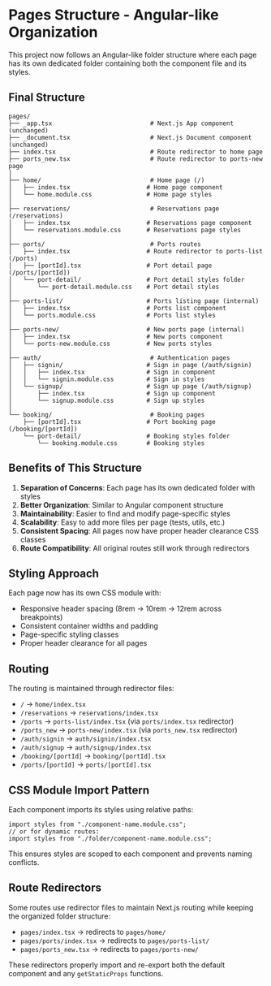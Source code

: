 # Pages Structure - Angular-like Organization

This project now follows an Angular-like folder structure where each page has its own dedicated folder containing both the component file and its styles.

## Final Structure

```
pages/
├── _app.tsx                           # Next.js App component (unchanged)
├── _document.tsx                      # Next.js Document component (unchanged)
├── index.tsx                          # Route redirector to home page
├── ports_new.tsx                      # Route redirector to ports-new page
│
├── home/                              # Home page (/)
│   ├── index.tsx                     # Home page component
│   └── home.module.css               # Home page styles
│
├── reservations/                      # Reservations page (/reservations)
│   ├── index.tsx                     # Reservations page component
│   └── reservations.module.css       # Reservations page styles
│
├── ports/                             # Ports routes
│   ├── index.tsx                     # Route redirector to ports-list (/ports)
│   ├── [portId].tsx                  # Port detail page (/ports/[portId])
│   └── port-detail/                  # Port detail styles folder
│       └── port-detail.module.css    # Port detail styles
│
├── ports-list/                       # Ports listing page (internal)
│   ├── index.tsx                     # Ports list component
│   └── ports.module.css              # Ports list styles
│
├── ports-new/                        # New ports page (internal)
│   ├── index.tsx                     # New ports component
│   └── ports-new.module.css          # New ports styles
│
├── auth/                              # Authentication pages
│   ├── signin/                       # Sign in page (/auth/signin)
│   │   ├── index.tsx                 # Sign in component
│   │   └── signin.module.css         # Sign in styles
│   └── signup/                       # Sign up page (/auth/signup)
│       ├── index.tsx                 # Sign up component
│       └── signup.module.css         # Sign up styles
│
└── booking/                           # Booking pages
    ├── [portId].tsx                  # Port booking page (/booking/[portId])
    └── port-detail/                  # Booking styles folder
        └── booking.module.css        # Booking styles
```

## Benefits of This Structure

1. **Separation of Concerns**: Each page has its own dedicated folder with styles
2. **Better Organization**: Similar to Angular component structure
3. **Maintainability**: Easier to find and modify page-specific styles
4. **Scalability**: Easy to add more files per page (tests, utils, etc.)
5. **Consistent Spacing**: All pages now have proper header clearance CSS classes
6. **Route Compatibility**: All original routes still work through redirectors

## Styling Approach

Each page now has its own CSS module with:

- Responsive header spacing (8rem → 10rem → 12rem across breakpoints)
- Consistent container widths and padding
- Page-specific styling classes
- Proper header clearance for all pages

## Routing

The routing is maintained through redirector files:

- `/` → `home/index.tsx`
- `/reservations` → `reservations/index.tsx`
- `/ports` → `ports-list/index.tsx` (via `ports/index.tsx` redirector)
- `/ports_new` → `ports-new/index.tsx` (via `ports_new.tsx` redirector)
- `/auth/signin` → `auth/signin/index.tsx`
- `/auth/signup` → `auth/signup/index.tsx`
- `/booking/[portId]` → `booking/[portId].tsx`
- `/ports/[portId]` → `ports/[portId].tsx`

## CSS Module Import Pattern

Each component imports its styles using relative paths:

```tsx
import styles from "./component-name.module.css";
// or for dynamic routes:
import styles from "./folder/component-name.module.css";
```

This ensures styles are scoped to each component and prevents naming conflicts.

## Route Redirectors

Some routes use redirector files to maintain Next.js routing while keeping the organized folder structure:

- `pages/index.tsx` → redirects to `pages/home/`
- `pages/ports/index.tsx` → redirects to `pages/ports-list/`
- `pages/ports_new.tsx` → redirects to `pages/ports-new/`

These redirectors properly import and re-export both the default component and any `getStaticProps` functions.
